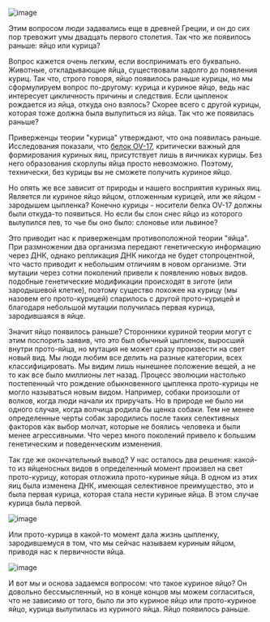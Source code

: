 <!-- https://www.youtube.com/watch?v=1a8pI65emDE -->

![image](https://cloud.githubusercontent.com/assets/1198848/14940602/7333e862-0f85-11e6-8716-2b13238618f1.png)

Этим вопросом люди задавались еще в древней Греции, и он до сих пор тревожит умы двадцать первого столетия. Так что же появилось раньше: яйцо или курица?

Вопрос кажется очень легким, если воспринимать его буквально. Животные, откладывающие яйца, существовали задолго до появления куриц. Так что, строго говоря, яйцо появилось раньше курицы, но мы сформулируем вопрос по-другому: курица и куриное яйцо, ведь нас интересует цикличность причины и следствия. Если цыпленок рождается из яйца, откуда оно взялось? Скорее всего с другой курицы, которая тоже должна была вылупиться из яйца. Так что же появилась раньше?

Приверженцы теории "курица" утверждают, что она появилась раньше. Исследования показали, что [белок OV-17](http://bit.ly/WWXc1v), критически важный для формирования куриных яиц, присутствует лишь в яичниках курицы. Без него образования скорлупы яйца просто невозможно. Поэтому, технически, без курицы вы не сможете получить куриное яйцо.

Но опять же все зависит от природы и нашего восприятия куриных яиц. Является ли куриное яйцо яйцом, отложенным курицей, или же яйцом - зародышем цыпленка? Конечно курицы - носители белка OV-17 должны были откуда-то появиться. Но если бы слон снес яйцо из которого вылупился лев, то чье бы оно было: слоновье или львиное?

Это приводит нас к приверженцам противоположной теории "яйца". При размножении два организма передают генетическую информацию через ДНК, однако репликация ДНК никогда не будет стопроцентной, что часто приводит к небольшим отличиям в новом организме. Эти мутации через сотни поколений привели к появлению новых видов. подобные генетические модификации происходят в зиготе (или зародышевой клетке), поэтому существо похожее на курицу (мы назовем его прото-курицей) спарилось с другой прото-курицей и благодаря небольшой мутации получилась первая курица, зародившаяся в яйце.

Значит яйцо появилось раньше? Сторонники куриной теории могут с этим поспорить заявив, что это был обычный цыпленок, выросший внутри прото-яйца, но мутация не может сразу произвести на свет новый вид. Мы люди любим все делить на разные категории, всех классифицировать. Мы видим лишь нынешнее положение вещей, а не то как все было миллионы лет назад. Процесс эволюции настолько постепенный что рождение обыкновенного цыпленка прото-курицы не могло называться новым видом. Например, собаки произошли от волков, когда люди начали их приручать. Но в природе не было ни одного случая, когда волчица родила бы щенка собаки. Тем не менее определенные черты собак зародились после таких селективных факторов как выбор молчат, которые не боялись человека и были менее агрессивными. Что через много поколений привело к большим генетическим и поведенческим изменения.

Так где же окончательный вывод? У нас осталось два решения: какой-то из яйценосных видов в определенный момент произвел на свет прото-курицу, которая отложила прото-куриные яйца. В одном из этих яиц была изменена ДНК, имеющая селективное преимущество, это и была первая курица, которая стала нести куриные яйца. В этом случае курица была первой.

![image](https://cloud.githubusercontent.com/assets/1198848/14940609/b2fff3dc-0f85-11e6-93b3-7077fa118813.png)

Или прото-курица в какой-то момент дала жизнь цыпленку, зародившемуся в том, что мы сейчас называем куриным яйцом, приводя нас к первичности яйца.

![image](https://cloud.githubusercontent.com/assets/1198848/14940610/b74e5b72-0f85-11e6-80fa-4b813a908219.png)

И вот мы и основа задаемся вопросом: что такое куриное яйцо? Он довольно бессмысленный, но в конце концов мы можем согласиться, что не зависимо от того, было ли это куриное яйцо или прото-куриное яйцо, курица вылупилась из куриного яйца. Яйцо появилось раньше.
